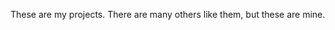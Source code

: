 These are my projects. There are many others like them, but these are mine.

<!---
quentinhill/quentinhill is a ✨ special ✨ repository because its `README.md` (this file) appears on your GitHub profile.
You can click the Preview link to take a look at your changes.
--->
